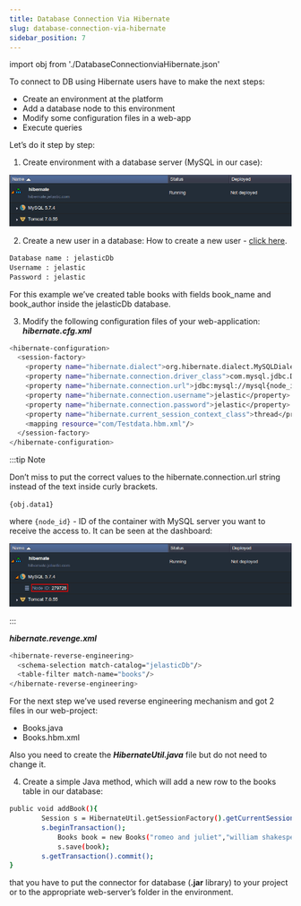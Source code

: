 ```yaml
---
title: Database Connection Via Hibernate
slug: database-connection-via-hibernate
sidebar_position: 7
---
```


import obj from './DatabaseConnectionviaHibernate.json'

<!-- ## Connection to DB using Hibernate -->

To connect to DB using Hibernate users have to make the next steps:

- Create an environment at the platform
- Add a database node to this environment
- Modify some configuration files in a web-app
- Execute queries

Let’s do it step by step:

1. Create environment with a database server (MySQL in our case):

<div style={{
    display:'flex',
    justifyContent: 'center',
    margin: '0 0 1rem 0'
}}>

![Locale Dropdown](./img/DatabaseConnectionviaHibernate/env-created.png)

</div>

2. Create a new user in a database:
   How to create a new user - [click here](/database/mysql-mariadb-percona/connection-to-applications/java-connection).

```bash
Database name : jelasticDb
Username : jelastic
Password : jelastic
```

For this example we’ve created table books with fields book_name and book_author inside the jelasticDb database.

3. Modify the following configuration files of your web-application:
   **_hibernate.cfg.xml_**

```bash
<hibernate-configuration>
  <session-factory>
    <property name="hibernate.dialect">org.hibernate.dialect.MySQLDialect</property>
    <property name="hibernate.connection.driver_class">com.mysql.jdbc.Driver</property>
    <property name="hibernate.connection.url">jdbc:mysql://mysql{node_id}.{your_env_name}.{hoster_domain}:3306/jelasticDb</property>
    <property name="hibernate.connection.username">jelastic</property>
    <property name="hibernate.connection.password">jelastic</property>
    <property name="hibernate.current_session_context_class">thread</property>
    <mapping resource="com/Testdata.hbm.xml"/>
  </session-factory>
</hibernate-configuration>
```

:::tip Note

Don’t miss to put the correct values to the hibernate.connection.url string instead of the text inside curly brackets.

`{obj.data1}`

where `{node_id}` - ID of the container with MySQL server you want to receive the access to. It can be seen at the dashboard:

<div style={{
    display:'flex',
    justifyContent: 'center',
    margin: '0 0 1rem 0'
}}>

![Locale Dropdown](./img/DatabaseConnectionviaHibernate/node-id.png)

</div>

:::

**_hibernate.revenge.xml_**

```bash
<hibernate-reverse-engineering>
  <schema-selection match-catalog="jelasticDb"/>
  <table-filter match-name="books"/>
</hibernate-reverse-engineering>
```

For the next step we’ve used reverse engineering mechanism and got 2 files in our web-project:

- Books.java
- Books.hbm.xml

Also you need to create the **_HibernateUtil.java_** file but do not need to change it.

4. Create a simple Java method, which will add a new row to the books table in our database:

```bash
public void addBook(){
        Session s = HibernateUtil.getSessionFactory().getCurrentSession();
        s.beginTransaction();
            Books book = new Books("romeo and juliet","william shakespeare ");
            s.save(book);
        s.getTransaction().commit();
}
```

that you have to put the connector for database (**.jar** library) to your project or to the appropriate web-server’s folder in the environment.
